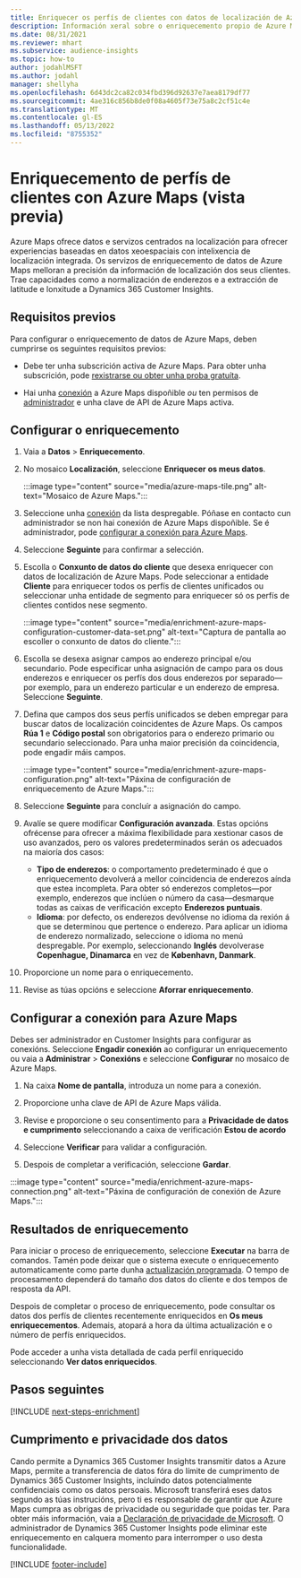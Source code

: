 ```yaml
---
title: Enriquecer os perfís de clientes con datos de localización de Azure Maps
description: Información xeral sobre o enriquecemento propio de Azure Maps.
ms.date: 08/31/2021
ms.reviewer: mhart
ms.subservice: audience-insights
ms.topic: how-to
author: jodahlMSFT
ms.author: jodahl
manager: shellyha
ms.openlocfilehash: 6d43dc2ca82c034fbd396d92637e7aea8179df77
ms.sourcegitcommit: 4ae316c856b8de0f08a4605f73e75a8c2cf51c4e
ms.translationtype: MT
ms.contentlocale: gl-ES
ms.lasthandoff: 05/13/2022
ms.locfileid: "8755352"
---
```

# <a name="enrichment-of-customer-profiles-with-azure-maps-preview"></a>Enriquecemento de perfís de clientes con Azure Maps (vista previa)

Azure Maps ofrece datos e servizos centrados na localización para ofrecer experiencias baseadas en datos xeoespaciais con intelixencia de localización integrada. Os servizos de enriquecemento de datos de Azure Maps melloran a precisión da información de localización dos seus clientes. Trae capacidades como a normalización de enderezos e a extracción de latitude e lonxitude a Dynamics 365 Customer Insights.

## <a name="prerequisites"></a>Requisitos previos

Para configurar o enriquecemento de datos de Azure Maps, deben cumprirse os seguintes requisitos previos:

- Debe ter unha subscrición activa de Azure Maps. Para obter unha subscrición, pode [rexistrarse ou obter unha proba gratuíta](https://azure.microsoft.com/services/azure-maps/).

- Hai unha [conexión](connections.md) a Azure Maps dispoñible *ou* ten permisos de [administrador](permissions.md#admin) e unha clave de API de Azure Maps activa.

## <a name="configure-the-enrichment"></a>Configurar o enriquecemento

1. Vaia a **Datos** > **Enriquecemento**. 

1. No mosaico **Localización**, seleccione **Enriquecer os meus datos**.

   :::image type="content" source="media/azure-maps-tile.png" alt-text="Mosaico de Azure Maps.":::

1. Seleccione unha [conexión](connections.md) da lista despregable. Póñase en contacto cun administrador se non hai conexión de Azure Maps dispoñible. Se é administrador, pode [configurar a conexión para Azure Maps](#configure-the-connection-for-azure-maps). 

1. Seleccione **Seguinte** para confirmar a selección.

1. Escolla o **Conxunto de datos do cliente** que desexa enriquecer con datos de localización de Azure Maps. Pode seleccionar a entidade **Cliente** para enriquecer todos os perfís de clientes unificados ou seleccionar unha entidade de segmento para enriquecer só os perfís de clientes contidos nese segmento.

    :::image type="content" source="media/enrichment-azure-maps-configuration-customer-data-set.png" alt-text="Captura de pantalla ao escoller o conxunto de datos do cliente.":::

1. Escolla se desexa asignar campos ao enderezo principal e/ou secundario. Pode especificar unha asignación de campo para os dous enderezos e enriquecer os perfís dos dous enderezos por separado&mdash;por exemplo, para un enderezo particular e un enderezo de empresa. Seleccione **Seguinte**.

1. Defina que campos dos seus perfís unificados se deben empregar para buscar datos de localización coincidentes de Azure Maps. Os campos **Rúa 1** e **Código postal** son obrigatorios para o enderezo primario ou secundario seleccionado. Para unha maior precisión da coincidencia, pode engadir máis campos.

   :::image type="content" source="media/enrichment-azure-maps-configuration.png" alt-text="Páxina de configuración de enriquecemento de Azure Maps.":::

1. Seleccione **Seguinte** para concluír a asignación do campo.

1. Avalíe se quere modificar **Configuración avanzada**. Estas opcións ofrécense para ofrecer a máxima flexibilidade para xestionar casos de uso avanzados, pero os valores predeterminados serán os adecuados na maioría dos casos:
   - **Tipo de enderezos**: o comportamento predeterminado é que o enriquecemento devolverá a mellor coincidencia de enderezos aínda que estea incompleta. Para obter só enderezos completos&mdash;por exemplo, enderezos que inclúen o número da casa&mdash;desmarque todas as caixas de verificación excepto **Enderezos puntuais**. 
   - **Idioma**: por defecto, os enderezos devólvense no idioma da rexión á que se determinou que pertence o enderezo. Para aplicar un idioma de enderezo normalizado, seleccione o idioma no menú despregable. Por exemplo, seleccionando **Inglés** devolverase **Copenhague, Dinamarca** en vez de **København, Danmark**.

1. Proporcione un nome para o enriquecemento.

1. Revise as túas opcións e seleccione **Aforrar enriquecemento**.

## <a name="configure-the-connection-for-azure-maps"></a>Configurar a conexión para Azure Maps

Debes ser administrador en Customer Insights para configurar as conexións. Seleccione **Engadir conexión** ao configurar un enriquecemento ou vaia a **Administrar** > **Conexións** e seleccione **Configurar** no mosaico de Azure Maps.

1. Na caixa **Nome de pantalla**, introduza un nome para a conexión.

1. Proporcione unha clave de API de Azure Maps válida.

1. Revise e proporcione o seu consentimento para a **Privacidade de datos e cumprimento** seleccionando a caixa de verificación **Estou de acordo**

1. Seleccione **Verificar** para validar a configuración.

1. Despois de completar a verificación, seleccione **Gardar**.

:::image type="content" source="media/enrichment-azure-maps-connection.png" alt-text="Páxina de configuración de conexión de Azure Maps.":::

## <a name="enrichment-results"></a>Resultados de enriquecemento

Para iniciar o proceso de enriquecemento, seleccione **Executar** na barra de comandos. Tamén pode deixar que o sistema execute o enriquecemento automaticamente como parte dunha [actualización programada](system.md#schedule-tab). O tempo de procesamento dependerá do tamaño dos datos do cliente e dos tempos de resposta da API.

Despois de completar o proceso de enriquecemento, pode consultar os datos dos perfís de clientes recentemente enriquecidos en **Os meus enriquecementos**. Ademais, atopará a hora da última actualización e o número de perfís enriquecidos.

Pode acceder a unha vista detallada de cada perfil enriquecido seleccionando **Ver datos enriquecidos**.

## <a name="next-steps"></a>Pasos seguintes

[!INCLUDE [next-steps-enrichment](includes/next-steps-enrichment.md)]

## <a name="data-privacy-and-compliance"></a>Cumprimento e privacidade dos datos

Cando permite a Dynamics 365 Customer Insights transmitir datos a Azure Maps, permite a transferencia de datos fóra do límite de cumprimento de Dynamics 365 Customer Insights, incluíndo datos potencialmente confidenciais como os datos persoais. Microsoft transferirá eses datos segundo as túas instrucións, pero ti es responsable de garantir que Azure Maps cumpra as obrigas de privacidade ou seguridade que poidas ter. Para obter máis información, vaia a [Declaración de privacidade de Microsoft](https://go.microsoft.com/fwlink/?linkid=396732).
O administrador de Dynamics 365 Customer Insights pode eliminar este enriquecemento en calquera momento para interromper o uso desta funcionalidade.

[!INCLUDE [footer-include](includes/footer-banner.md)]
